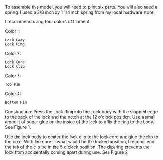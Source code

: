 To assemble this model, you will need to print six parts. You will also need a spring. I used a 3/8 inch by 1 1/4 inch spring from my local hardware store.

I recommend using four colors of filament.

Color 1: 

	Lock Body
	Lock Ring

Color 2:

	Lock Core
	Lock Clip

Color 3:

	Top Pin

Color 4:

	Bottom Pin


Construction:
Press the Lock Ring into the Lock body with the slopped edge to the back of the lock and the notch at the 12 o'clock position. Use a small amount of super glue on the inside of the lock to affix the ring to the body. 
See Figure 1.

Use the lock body to center the lock clip to the lock core and glue the clip to the core. With the core in what would be the locked position, I recommend the tab of the clip be in the 5 o'clock position. The clip/ring prevents the lock from accidentally coming apart during use.
See Figure 2.